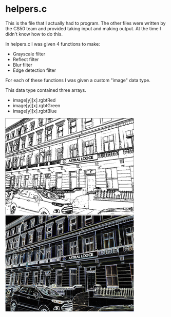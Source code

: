 # helpers.c

This is the file that I actually had to program.
  The other files were written by the CS50 team and provided taking input and making output.
  At the time I didn't know how to do this.
  
In helpers.c I was given 4 functions to make:
* Grayscale filter
* Reflect filter
* Blur filter
* Edge detection filter

For each of these functions I was given a custom "image" data type.

This data type contained three arrays.
* image[y][x].rgbtRed
* image[y][x].rgbtGreen
* image[y][x].rgbtBlue

<img src="https://github.com/metazine/cs50/blob/main/week4/filter/colouringImage.png" alt="Edge detection image" style="width:400px; display:inline;"/>


<img src="https://github.com/metazine/cs50/blob/main/week4/filter/astralEdge.png" alt="Edge detection image" style="width:400px;"/>


